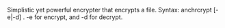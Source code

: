 Simplistic yet powerful encrypter that encrypts a file. Syntax: anchrcrypt [-e|-d] <filename>. -e for encrypt, and -d for decrypt. 
